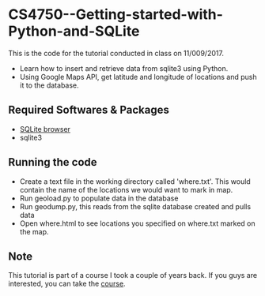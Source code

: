 # CS4750--Getting-started-with-Python-and-SQLite

This is the code for the tutorial conducted in class on 11/009/2017.

* Learn how to insert and retrieve data from sqlite3 using Python.
* Using Google Maps API, get latitude and longitude of locations and push it to the database.


## Required Softwares & Packages
* [SQLite browser](http://sqlitebrowser.org/)
* sqlite3

## Running the code

* Create a text file in the working directory called 'where.txt'. This would contain the name of the locations we would
  want to mark in map.
* Run geoload.py to populate data in the database
* Run geodump.py, this reads from the sqlite database created and pulls data
* Open where.html to see locations you specified on where.txt marked on the map.


## Note
This tutorial is part of a course I took a couple of years back. If you guys are interested, you can take the [course](https://www.coursera.org/learn/python-databases).



